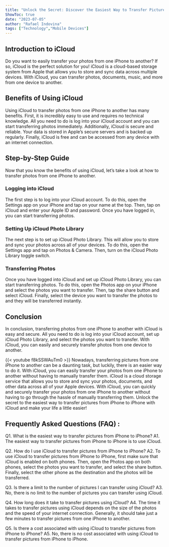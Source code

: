 ```yaml
---
title: "Unlock the Secret: Discover the Easiest Way to Transfer Pictures from iPhone to iPhone with iCloud!"
ShowToc: true 
date: "2023-07-05"
author: "Rafael Indovina" 
tags: ["Technology","Mobile Devices"]
---
```

## Introduction to iCloud

Do you want to easily transfer your photos from one iPhone to another? If so, iCloud is the perfect solution for you! iCloud is a cloud-based storage system from Apple that allows you to store and sync data across multiple devices. With iCloud, you can transfer photos, documents, music, and more from one device to another.

## Benefits of Using iCloud

Using iCloud to transfer photos from one iPhone to another has many benefits. First, it is incredibly easy to use and requires no technical knowledge. All you need to do is log into your iCloud account and you can start transferring photos immediately. Additionally, iCloud is secure and reliable. Your data is stored in Apple’s secure servers and is backed up regularly. Finally, iCloud is free and can be accessed from any device with an internet connection.

## Step-by-Step Guide

Now that you know the benefits of using iCloud, let’s take a look at how to transfer photos from one iPhone to another.

### Logging into iCloud

The first step is to log into your iCloud account. To do this, open the Settings app on your iPhone and tap on your name at the top. Then, tap on iCloud and enter your Apple ID and password. Once you have logged in, you can start transferring photos.

### Setting Up iCloud Photo Library

The next step is to set up iCloud Photo Library. This will allow you to store and sync your photos across all of your devices. To do this, open the Settings app and tap on Photos & Camera. Then, turn on the iCloud Photo Library toggle switch.

### Transferring Photos

Once you have logged into iCloud and set up iCloud Photo Library, you can start transferring photos. To do this, open the Photos app on your iPhone and select the photos you want to transfer. Then, tap the share button and select iCloud. Finally, select the device you want to transfer the photos to and they will be transferred instantly.

## Conclusion

In conclusion, transferring photos from one iPhone to another with iCloud is easy and secure. All you need to do is log into your iCloud account, set up iCloud Photo Library, and select the photos you want to transfer. With iCloud, you can easily and securely transfer photos from one device to another.

{{< youtube f8kSSWAuTm0 >}} 
Nowadays, transferring pictures from one iPhone to another can be a daunting task, but luckily, there is an easier way to do it. With iCloud, you can easily transfer your photos from one iPhone to another without having to manually transfer them. iCloud is a cloud storage service that allows you to store and sync your photos, documents, and other data across all of your Apple devices. With iCloud, you can quickly and securely transfer your photos from one iPhone to another without having to go through the hassle of manually transferring them. Unlock the secret to the easiest way to transfer pictures from iPhone to iPhone with iCloud and make your life a little easier!

## Frequently Asked Questions (FAQ) :
Q1. What is the easiest way to transfer pictures from iPhone to iPhone?
A1. The easiest way to transfer pictures from iPhone to iPhone is to use iCloud. 

Q2. How do I use iCloud to transfer pictures from iPhone to iPhone?
A2. To use iCloud to transfer pictures from iPhone to iPhone, first make sure that iCloud is enabled on both phones. Then, open the Photos app on both phones, select the photos you want to transfer, and select the share button. Finally, select the other phone as the destination and the photos will be transferred. 

Q3. Is there a limit to the number of pictures I can transfer using iCloud?
A3. No, there is no limit to the number of pictures you can transfer using iCloud. 

Q4. How long does it take to transfer pictures using iCloud?
A4. The time it takes to transfer pictures using iCloud depends on the size of the photos and the speed of your internet connection. Generally, it should take just a few minutes to transfer pictures from one iPhone to another. 

Q5. Is there a cost associated with using iCloud to transfer pictures from iPhone to iPhone?
A5. No, there is no cost associated with using iCloud to transfer pictures from iPhone to iPhone.


